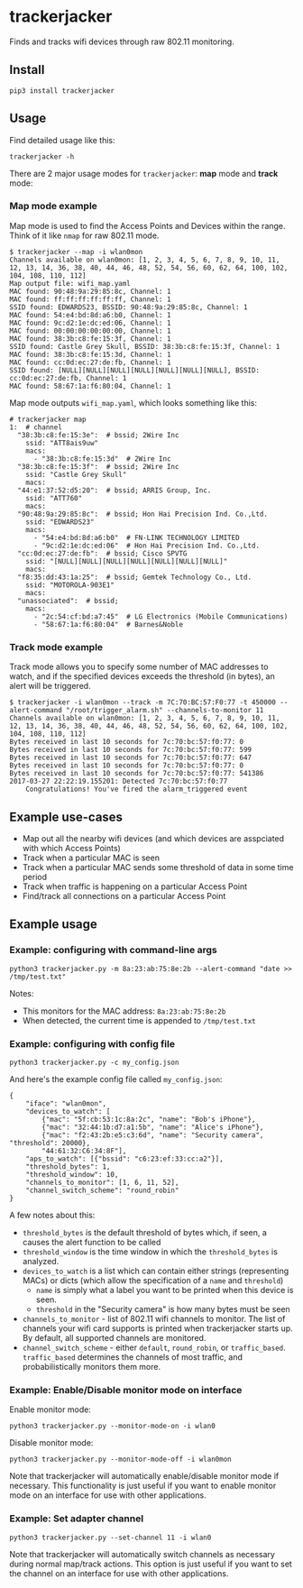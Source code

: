 # trackerjacker

Finds and tracks wifi devices through raw 802.11 monitoring.

## Install

    pip3 install trackerjacker

## Usage

Find detailed usage like this:

	trackerjacker -h

There are 2 major usage modes for `trackerjacker`: **map** mode and **track** mode:

### Map mode example

Map mode is used to find the Access Points and Devices within the range. Think of it like `nmap` for raw 802.11 mode.

    $ trackerjacker --map -i wlan0mon
    Channels available on wlan0mon: [1, 2, 3, 4, 5, 6, 7, 8, 9, 10, 11, 12, 13, 14, 36, 38, 40, 44, 46, 48, 52, 54, 56, 60, 62, 64, 100, 102, 104, 108, 110, 112]
    Map output file: wifi_map.yaml
    MAC found: 90:48:9a:29:85:8c, Channel: 1
    MAC found: ff:ff:ff:ff:ff:ff, Channel: 1
    SSID found: EDWARDS23, BSSID: 90:48:9a:29:85:8c, Channel: 1
    MAC found: 54:e4:bd:8d:a6:b0, Channel: 1
    MAC found: 9c:d2:1e:dc:ed:06, Channel: 1
    MAC found: 00:00:00:00:00:00, Channel: 1
    MAC found: 38:3b:c8:fe:15:3f, Channel: 1
    SSID found: Castle Grey Skull, BSSID: 38:3b:c8:fe:15:3f, Channel: 1
    MAC found: 38:3b:c8:fe:15:3d, Channel: 1
    MAC found: cc:0d:ec:27:de:fb, Channel: 1
    SSID found: [NULL][NULL][NULL][NULL][NULL][NULL][NULL], BSSID: cc:0d:ec:27:de:fb, Channel: 1
    MAC found: 58:67:1a:f6:80:04, Channel: 1

Map mode outputs `wifi_map.yaml`, which looks something like this:

    # trackerjacker map
	1:  # channel
	  "38:3b:c8:fe:15:3e":  # bssid; 2Wire Inc
		ssid: "ATT8ais9uw"
		macs:
		  - "38:3b:c8:fe:15:3d"  # 2Wire Inc
	  "38:3b:c8:fe:15:3f":  # bssid; 2Wire Inc
		ssid: "Castle Grey Skull"
		macs:
	  "44:e1:37:52:d5:20":  # bssid; ARRIS Group, Inc.
		ssid: "ATT760"
		macs:
	  "90:48:9a:29:85:8c":  # bssid; Hon Hai Precision Ind. Co.,Ltd.
		ssid: "EDWARDS23"
		macs:
		  - "54:e4:bd:8d:a6:b0"  # FN-LINK TECHNOLOGY LIMITED
		  - "9c:d2:1e:dc:ed:06"  # Hon Hai Precision Ind. Co.,Ltd.
	  "cc:0d:ec:27:de:fb":  # bssid; Cisco SPVTG
		ssid: "[NULL][NULL][NULL][NULL][NULL][NULL][NULL]"
		macs:
	  "f8:35:dd:43:1a:25":  # bssid; Gemtek Technology Co., Ltd.
		ssid: "MOTOROLA-903E1"
		macs:
	  "unassociated":  # bssid; 
		macs:
		  - "2c:54:cf:bd:a7:45"  # LG Electronics (Mobile Communications)
		  - "58:67:1a:f6:80:04"  # Barnes&Noble

### Track mode example

Track mode allows you to specify some number of MAC addresses to watch, and if the specified devices exceeds the threshold (in bytes), an alert will be triggered.

    $ trackerjacker -i wlan0mon --track -m 7C:70:BC:57:F0:77 -t 450000 --alert-command "/root/trigger_alarm.sh" --channels-to-monitor 11
    Channels available on wlan0mon: [1, 2, 3, 4, 5, 6, 7, 8, 9, 10, 11, 12, 13, 14, 36, 38, 40, 44, 46, 48, 52, 54, 56, 60, 62, 64, 100, 102, 104, 108, 110, 112]
    Bytes received in last 10 seconds for 7c:70:bc:57:f0:77: 0
    Bytes received in last 10 seconds for 7c:70:bc:57:f0:77: 599
    Bytes received in last 10 seconds for 7c:70:bc:57:f0:77: 647
    Bytes received in last 10 seconds for 7c:70:bc:57:f0:77: 0
    Bytes received in last 10 seconds for 7c:70:bc:57:f0:77: 541386
    2017-03-27 22:22:19.155201: Detected 7c:70:bc:57:f0:77
		Congratulations! You've fired the alarm_triggered event

## Example use-cases

* Map out all the nearby wifi devices (and which devices are asspciated with which Access Points)
* Track when a particular MAC is seen
* Track when a particular MAC sends some threshold of data in some time period
* Track when traffic is happening on a particular Access Point
* Find/track all connections on a particular Access Point

## Example usage

### Example: configuring with command-line args

    python3 trackerjacker.py -m 8a:23:ab:75:8e:2b --alert-command "date >> /tmp/test.txt"

Notes:

* This monitors for the MAC address: `8a:23:ab:75:8e:2b`
* When detected, the current time is appended to `/tmp/test.txt`

### Example: configuring with config file

	python3 trackerjacker.py -c my_config.json

And here's the example config file called `my_config.json`:

```
{
    "iface": "wlan0mon",
    "devices_to_watch": [
        {"mac": "5f:cb:53:1c:8a:2c", "name": "Bob's iPhone"},
        {"mac": "32:44:1b:d7:a1:5b", "name": "Alice's iPhone"},
        {"mac": "f2:43:2b:e5:c3:6d", "name": "Security camera", "threshold": 20000},
        "44:61:32:C6:34:8F"],
    "aps_to_watch": [{"bssid": "c6:23:ef:33:cc:a2"}],
    "threshold_bytes": 1,
    "threshold_window": 10,
    "channels_to_monitor": [1, 6, 11, 52],
    "channel_switch_scheme": "round_robin"
}
```

A few notes about this:

* `threshold_bytes` is the default threshold of bytes which, if seen, a causes the alert function to be called
* `threshold_window` is the time window in which the `threshold_bytes` is analyzed.
* `devices_to_watch` is a list which can contain either strings (representing MACs) or dicts (which allow the specification of a `name` and `threshold`)
	- `name` is simply what a label you want to be printed when this device is seen.
	- `threshold` in the "Security camera" is how many bytes must be seen
* `channels_to_monitor` - list of 802.11 wifi channels to monitor. The list of channels your wifi card supports is printed when trackerjacker starts up. By default, all supported channels are monitored.
* `channel_switch_scheme` - either `default`, `round_robin`, or `traffic_based`. `traffic_based` determines the channels of most traffic, and probabilistically monitors them more.

### Example: Enable/Disable monitor mode on interface

Enable monitor mode:

    python3 trackerjacker.py --monitor-mode-on -i wlan0

Disable monitor mode:

    python3 trackerjacker.py --monitor-mode-off -i wlan0mon

Note that trackerjacker will automatically enable/disable monitor mode if necessary. This functionality is just useful if you want to enable monitor mode on an interface for use with other applications.

### Example: Set adapter channel

    python3 trackerjacker.py --set-channel 11 -i wlan0

Note that trackerjacker will automatically switch channels as necessary during normal map/track actions. This option is just useful if you want to set the channel on an interface for use with other applications.

